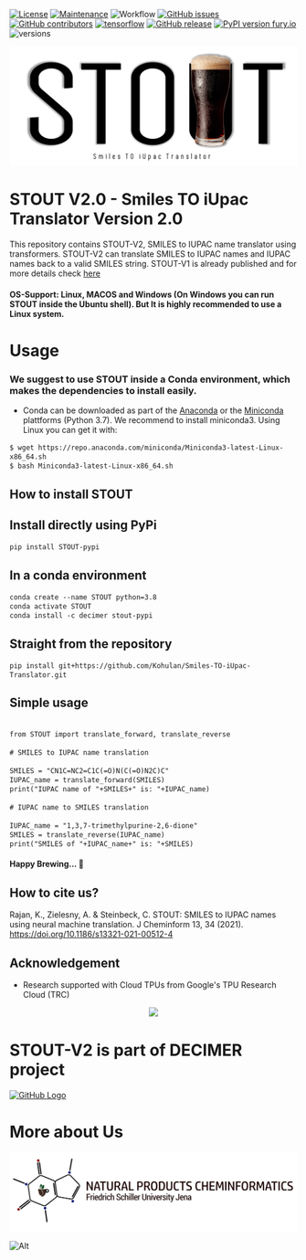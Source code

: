 [![License](https://img.shields.io/badge/License-MIT%202.0-blue.svg)](https://opensource.org/licenses/MIt)
[![Maintenance](https://img.shields.io/badge/Maintained%3F-yes-blue.svg)](https://github.com/Kohulan/Smiles-TO-iUpac-Translator/graphs/commit-activity)
![Workflow](https://github.com/Kohulan/Smiles-TO-iUpac-Translator/actions/workflows/Check_errors.yml/badge.svg)
[![GitHub issues](https://img.shields.io/github/issues/Kohulan/Smiles-TO-iUpac-Translator.svg)](https://GitHub.com/Kohulan/Smiles-TO-iUpac-Translator/issues/)
[![GitHub contributors](https://img.shields.io/github/contributors/Kohulan/Smiles-TO-iUpac-Translator.svg)](https://GitHub.com/Kohulan/Smiles-TO-iUpac-Translator/graphs/contributors/)
[![tensorflow](https://img.shields.io/badge/TensorFlow-2.10.1-FF6F00.svg?style=flat&logo=tensorflow)](https://www.tensorflow.org)
[![GitHub release](https://img.shields.io/github/release/Kohulan/Smiles-TO-iUpac-Translator.svg)](https://GitHub.com/Kohulan/Smiles-TO-iUpac-Translator/releases/)
[![PyPI version fury.io](https://badge.fury.io/py/STOUT-pypi.svg)](https://pypi.org/project/STOUT-pypi/)
![versions](https://img.shields.io/pypi/pyversions/STOUT-pypi.svg)

![GitHub Logo](https://github.com/Kohulan/Smiles-TO-iUpac-Translator/blob/stout-1/important_assets/STOUT.png?raw=true)

# STOUT V2.0 - Smiles TO iUpac Translator Version 2.0
This repository contains STOUT-V2, SMILES to IUPAC name translator using transformers. STOUT-V2 can translate SMILES to IUPAC names and IUPAC names back to a valid SMILES string. STOUT-V1 is already published and for more details check [here](https://github.com/Kohulan/Smiles-TO-iUpac-Translator)

#### OS-Support: Linux, MACOS and Windows (On Windows you can run STOUT inside the Ubuntu shell). But It is highly recommended to use a Linux system.

# Usage

### We suggest to use STOUT inside a Conda environment, which makes the dependencies to install easily.
- Conda can be downloaded as part of the [Anaconda](https://www.anaconda.com/) or the [Miniconda](https://conda.io/en/latest/miniconda.html) plattforms (Python 3.7). We recommend to install miniconda3. Using Linux you can get it with:
```shell
$ wget https://repo.anaconda.com/miniconda/Miniconda3-latest-Linux-x86_64.sh
$ bash Miniconda3-latest-Linux-x86_64.sh
```
## How to install STOUT

## Install directly using PyPi
```shell
pip install STOUT-pypi
```

## In a conda environment
```shell
conda create --name STOUT python=3.8 
conda activate STOUT
conda install -c decimer stout-pypi
```

## Straight from the repository
```shell
pip install git+https://github.com/Kohulan/Smiles-TO-iUpac-Translator.git
```

## Simple usage
```python3

from STOUT import translate_forward, translate_reverse

# SMILES to IUPAC name translation

SMILES = "CN1C=NC2=C1C(=O)N(C(=O)N2C)C"
IUPAC_name = translate_forward(SMILES)
print("IUPAC name of "+SMILES+" is: "+IUPAC_name)

# IUPAC name to SMILES translation

IUPAC_name = "1,3,7-trimethylpurine-2,6-dione"
SMILES = translate_reverse(IUPAC_name)
print("SMILES of "+IUPAC_name+" is: "+SMILES)

```

#### Happy Brewing... 🍺

## How to cite us?

Rajan, K., Zielesny, A. & Steinbeck, C. STOUT: SMILES to IUPAC names using neural machine translation. J Cheminform 13, 34 (2021). https://doi.org/10.1186/s13321-021-00512-4

## Acknowledgement
- Research supported with Cloud TPUs from Google's TPU Research Cloud (TRC) 

<p align="center">
  <img src="https://user-images.githubusercontent.com/30716951/220350828-913e6645-6a0a-403c-bcb8-160d061d4606.png" width="500" class="center">
</p>

# STOUT-V2 is part of DECIMER project
[![GitHub Logo](https://github.com/Kohulan/DECIMER-Image-to-SMILES/raw/master/assets/DECIMER.gif)](https://decimer.ai)

# More about Us

[![GitHub Logo](https://github.com/Kohulan/DECIMER-Image-to-SMILES/blob/master/assets/CheminfGit.png?raw=true)](https://cheminf.uni-jena.de)

![Alt](https://repobeats.axiom.co/api/embed/c66cc0ff5bc3ae91ccc8a3f7ed20eb05c735d753.svg "Repobeats analytics image")
